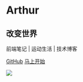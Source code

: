 # Arthur
## 改变世界
前端笔记 | 运动生活 | 技术博客

[<i class="iconfont icon-github"></i> GitHub](https://github.com/hometwon/blog)
[马上开始 <i class="iconfont icon-down"></i>](index.md)

![](https://jy-club.oss-cn-shanghai.aliyuncs.com/sxl/images/ti.jpg)